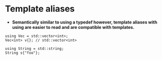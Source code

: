 # Template aliases
* **Semantically similar to using a typedef however, template aliases with using are easier to read and are compatible with templates.**

```
using Vec = std::vector<int>;
Vec<int> v{}; // std::vector<int>

using String = std::string;
String s{"foo"};
```

